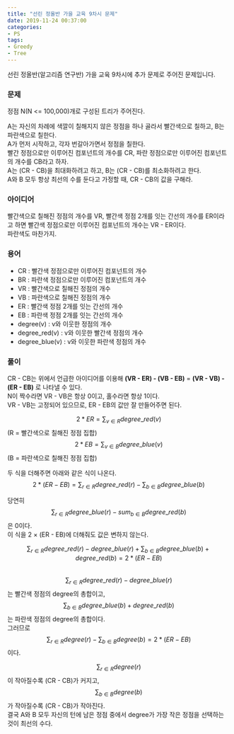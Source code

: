 ```yaml
---
title: "선린 정올반 가을 교육 9차시 문제"
date: 2019-11-24 00:37:00
categories:
- PS
tags:
- Greedy
- Tree
---
```


선린 정올반(알고리즘 연구반) 가을 교육 9차시에 추가 문제로 주어진 문제입니다.

### 문제
정점 N(N <= 100,000)개로 구성된 트리가 주어진다.

A는 자신의 차례에 색깔이 칠해지지 않은 정점을 하나 골라서 빨간색으로 칠하고, B는 파란색으로 칠한다.<br>
A가 먼저 시작하고, 각자 번갈아가면서 정점을 칠한다.<br>
빨간 정점으로만 이루어진 컴포넌트의 개수를 CR, 파란 정점으로만 이루어진 컴포넌트의 개수를 CB라고 하자.<br>
A는 (CR - CB)을 최대화하려고 하고, B는 (CR - CB)를 최소화하려고 한다.<br>
A와 B 모두 항상 최선의 수를 둔다고 가정할 때, CR - CB의 값을 구해라.

### 아이디어
빨간색으로 칠해진 정점의 개수를 VR, 빨간색 정점 2개를 잇는 간선의 개수를 ER이라고 하면 빨간색 정점으로만 이루어진 컴포넌트의 개수는 VR - ER이다.<br>
파란색도 마찬가지.

### 용어
* CR : 빨간색 정점으로만 이루어진 컴포넌트의 개수
* BR : 파란색 정점으로만 이루어진 컴포넌트의 개수
* VR : 빨간색으로 칠해진 정점의 개수
* VB : 파란색으로 칠해진 정점의 개수
* ER : 빨간색 정점 2개를 잇는 간선의 개수
* EB : 파란색 정점 2개를 잇는 간선의 개수
* degree(v) : v와 이웃한 정점의 개수
* degree_red(v) : v와 이웃한 빨간색 정점의 개수
* degree_blue(v) : v와 이웃한 파란색 정점의 개수

### 풀이
CR - CB는 위에서 언급한 아이디어를 이용해 **(VR - ER) - (VB - EB)** = **(VR - VB) - (ER - EB)** 로 나타낼 수 있다.<br>
N이 짝수라면 VR - VB은 항상 0이고, 홀수라면 항상 1이다.<br>
VR - VB는 고정되어 있으므로, ER - EB의 값만 잘 만들어주면 된다.

$$2 * ER = \sum_{v ∈ R} degree\_red(v)$$ (R = 빨간색으로 칠해진 정점 집합)<br>
$$2 * EB = \sum_{v ∈ B} degree\_blue(v)$$ (B = 파란색으로 칠해진 정점 집합)

두 식을 더해주면 아래와 같은 식이 나온다.<br>
$$2 * (ER - EB) = \sum_{r ∈ R}degree\_red(r) - \sum_{b ∈ B}degree\_blue(b)$$

당연히 $$\sum_{r ∈ R} degree\_blue(r) - sum_{b ∈ B} degree\_red(b)$$은 0이다.<br>
이 식을 2 × (ER - EB)에 더해줘도 값은 변하지 않는다.

$$\sum_{r ∈ R} {degree\_red(r) - degree\_blue(r)} + \sum_{b ∈ B} {degree\_blue(b) + degree\_red(b)} = 2 * (ER - EB)$$<br>
$$\sum_{r ∈ R} {degree\_red(r) - degree\_blue(r)}$$는 빨간색 정점의 degree의 총합이고, $$\sum_{b ∈ B} {degree\_blue(b) + degree\_red(b)}$$는 파란색 정점의 degree의 총합이다.<br>
그러므로 $$\sum_{r ∈ R} degree(r) - \sum_{b ∈ B} degree(b) = 2 * (ER - EB)$$ 이다.

$$\sum_{r ∈ R} degree(r)$$이 작아질수록 (CR - CB)가 커지고,<br>
$$\sum_{b ∈ B} degree(b)$$가 작아질수록 (CR - CB)가 작아진다.<br>
결국 A와 B 모두 자신의 턴에 남은 정점 중에서 degree가 가장 작은 정점을 선택하는 것이 최선의 수다.
